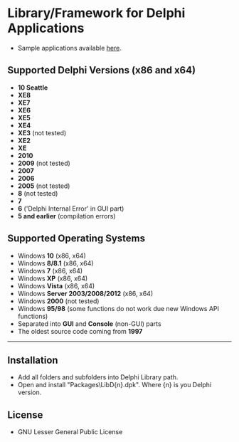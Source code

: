 # Library/Framework for Delphi Applications
* Sample applications available [here](http://sx.rosada.cz/).

## Supported Delphi Versions (x86 and x64)
* **10 Seattle**
* **XE8**
* **XE7**
* **XE6**
* **XE5**
* **XE4**
* **XE3** (not tested)
* **XE2**
* **XE**
* **2010**
* **2009** (not tested)
* **2007**
* **2006**
* **2005** (not tested)
* **8** (not tested)
* **7**
* **6** ('Delphi Internal Error' in GUI part)
* **5 and earlier** (compilation errors)

## Supported Operating Systems
* Windows **10** (x86, x64)
* Windows **8/8.1** (x86, x64)
* Windows **7** (x86, x64)
* Windows **XP** (x86, x64)
* Windows **Vista** (x86, x64)
* Windows **Server 2003/2008/2012** (x86, x64)
* Windows **2000** (not tested)
* Windows **95/98** (some functions do not work due new Windows API functions)
* Separated into **GUI** and **Console** (non-GUI) parts
* The oldest source code coming from **1997**

***

## Installation

* Add all folders and subfolders into Delphi Library path.
* Open and install "Packages\LibD{n}.dpk". Where {n} is you Delphi version.

## License

* GNU Lesser General Public License